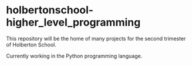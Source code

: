 # holbertonschool-higher_level_programming

This repository will be the home of many projects for the second trimester of Holberton School.

Currently working in the Python programming language.
